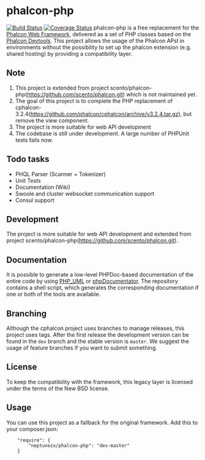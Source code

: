 # phalcon-php
[![Build Status](https://travis-ci.org/scento/phalcon-php.svg?branch=master)](http://travis-ci.org/scento/phalcon-php)
[![Coverage Status](https://img.shields.io/coveralls/scento/phalcon-php.svg)](https://coveralls.io/r/scento/phalcon-php)
phalcon-php is a free replacement for the [Phalcon Web Framework](https://github.com/phalcon/cphalcon), 
delivered as a set of PHP classes based on the [Phalcon Devtools](https://github.com/phalcon/phalcon-devtools). 
This project allows the usage of the Phalcon APsI in environments without the possibility to set up the phalcon extension (e.g. shared hosting) by providing a compatibility layer.

## Note
1. This project is extended from project scento/phalcon-php(https://github.com/scento/phalcon.git) which is not maintained yet. 
2. The goal of this project is to complete the PHP replacement of cphalcon-3.2.4(https://github.com/phalcon/cphalcon/archive/v3.2.4.tar.gz), but remove the view component. 
3. The project is more suitable for web API development
3. The codebase is still under development. A large number of PHPUnit tests fails now.

## Todo tasks
  * PHQL Parser (Scanner + Tokenizer)
  * Unit Tests
  * Documentation (Wiki)
  * Swoole and cluster websocket communication support
  * Consul support

## Development
The project is more suitable for web API development and extended from project scento/phalcon-php(https://github.com/scento/phalcon.git).

## Documentation
It is possible to generate a low-level PHPDoc-based documentation of the entire code by using [PHP_UML](https://pear.php.net/manual/en/package.php.php-uml.command-line.php) or [phpDocumentator](http://www.phpdoc.org/). The repository contains a shell script, which generates the corresponding documentation if one or both of the tools are available.

## Branching
Although the cphalcon project uses branches to manage releases, this project uses tags.
After the first release the development version can be found in the `dev` branch and the stable 
version is `master`. We suggest the usage of feature branches if you want to submit something.

## License
To keep the compatibility with the framework, this legacy layer is licensed under the terms of the New BSD license.

## Usage
You can use this project as a fallback for the original framework. Add this to your composer.json:

```
	"require": {
		"neptunezx/phalcon-php": "dev-master"
	}
```
